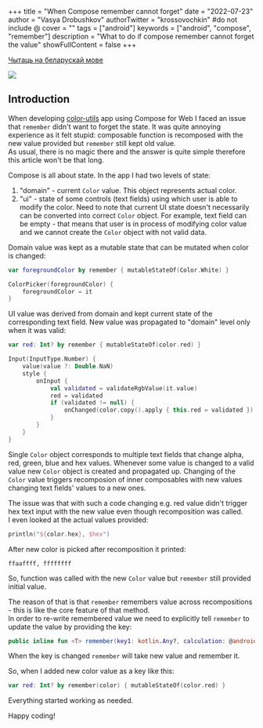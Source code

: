 +++
title = "When Compose remember cannot forget"
date = "2022-07-23"
author = "Vasya Drobushkov"
authorTwitter = "krossovochkin" #do not include @
cover = ""
tags = ["android"]
keywords = ["android", "compose", "remember"]
description = "What to do if compose remember cannot forget the value"
showFullContent = false
+++

[Чытаць на беларускай мове](../by/2022_07_23_when_compose_remember_cannot_forget)

[![](https://img.shields.io/badge/androidweekly-529-blue#badge)](https://androidweekly.net/issues/issue-529)

## Introduction

When developing [color-utils](https://krossovochkin.com/apps/color-utils/) app using Compose for Web I faced an issue that `remember` didn't want to forget the state. It was quite annoying experience as it felt stupid: composable function is recomposed with the new value provided but `remember` still kept old value.   
As usual, there is no magic there and the answer is quite simple therefore this article won't be that long.  

Compose is all about state. In the app I had two levels of state:

1. "domain" - current `Color` value. This object represents actual color.
2. "ui" - state of some controls (text fields) using which user is able to modify the color. Need to note that current UI state doesn't necessarily can be converted into correct `Color` object. For example, text field can be empty - that means that user is in process of modifying color value and we cannot create the `Color` object with not valid data.

Domain value was kept as a mutable state that can be mutated when color is changed:

```kotlin
var foregroundColor by remember { mutableStateOf(Color.White) }

ColorPicker(foregroundColor) {
    foregroundColor = it
}
```

UI value was derived from domain and kept current state of the corresponding text field. New value was propagated to "domain" level only when it was valid:

```kotlin
var red: Int? by remember { mutableStateOf(color.red) }

Input(InputType.Number) {
    value(value ?: Double.NaN)
    style {
        onInput {
            val validated = validateRgbValue(it.value)
            red = validated
            if (validated != null) {
                onChanged(color.copy().apply { this.red = validated })
            }
        }
    }
}
```

Single `Color` object corresponds to multiple text fields that change alpha, red, green, blue and hex values. Whenever some value is changed to a valid value new `Color` object is created and propagated up. Changing of the `Color` value triggers recomposion of inner composables with new values changing text fields' values to a new ones.  

The issue was that with such a code changing e.g. red value didn't trigger hex text input with the new value even though recomposition was called.  
I even looked at the actual values provided:

```kotlin
println("${color.hex}, $hex")
```
After new color is picked after recomposition it printed:
```
ffaaffff, ffffffff
```

So, function was called with the new `Color` value but `remember` still provided initial value.  

The reason of that is that `remember` remembers value across recompositions - this is like the core feature of that method.  
In order to re-write remembered value we need to explicitly tell `remember` to update the value by providing the key:

```kotlin
public inline fun <T> remember(key1: kotlin.Any?, calculation: @androidx.compose.runtime.DisallowComposableCalls () -> T): T 
```

When the key is changed `remember` will take new value and remember it.

So, when I added new color value as a key like this:

```kotlin
var red: Int? by remember(color) { mutableStateOf(color.red) }
```

Everything started working as needed.

Happy coding!
